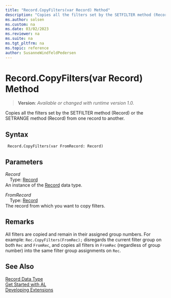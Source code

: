 ```yaml
---
title: "Record.CopyFilters(var Record) Method"
description: "Copies all the filters set by the SETFILTER method (Record) or the SETRANGE method (Record) from one record to another."
ms.author: solsen
ms.custom: na
ms.date: 03/02/2023
ms.reviewer: na
ms.suite: na
ms.tgt_pltfrm: na
ms.topic: reference
author: SusanneWindfeldPedersen
---
```

[//]: # (START>DO_NOT_EDIT)
[//]: # (IMPORTANT:Do not edit any of the content between here and the END>DO_NOT_EDIT.)
[//]: # (Any modifications should be made in the .xml files in the ModernDev repo.)
# Record.CopyFilters(var Record) Method
> **Version**: _Available or changed with runtime version 1.0._

Copies all the filters set by the SETFILTER method (Record) or the SETRANGE method (Record) from one record to another.


## Syntax
```AL
 Record.CopyFilters(var FromRecord: Record)
```
## Parameters
*Record*  
&emsp;Type: [Record](record-data-type.md)  
An instance of the [Record](record-data-type.md) data type.  

*FromRecord*  
&emsp;Type: [Record](record-data-type.md)  
The record from which you want to copy filters.  



[//]: # (IMPORTANT: END>DO_NOT_EDIT)

## Remarks
All filters are copied and remain in their assigned group numbers. For example: `Rec.CopyFilters(FromRec);`
disregards the current filter group on both `Rec` and `FromRec`, and copies all filters in `FromRec` (regardless of group number) into the same filter group assignments on `Rec`.

## See Also
[Record Data Type](record-data-type.md)  
[Get Started with AL](../../devenv-get-started.md)  
[Developing Extensions](../../devenv-dev-overview.md)